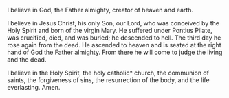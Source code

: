 I believe in God, the Father almighty,
      creator of heaven and earth.

I believe in Jesus Christ, his only Son, our Lord,
      who was conceived by the Holy Spirit
      and born of the virgin Mary.
      He suffered under Pontius Pilate,
      was crucified, died, and was buried;
      he descended to hell.
      The third day he rose again from the dead.
      He ascended to heaven
      and is seated at the right hand of God the Father almighty.
      From there he will come to judge the living and the dead.

I believe in the Holy Spirit,
      the holy catholic* church,
      the communion of saints,
      the forgiveness of sins,
      the resurrection of the body,
      and the life everlasting. Amen.
